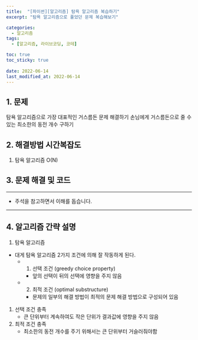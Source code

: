 ```yaml
---
title:  "[파이썬][알고리즘] 탐욕 알고리즘 복습하기"
excerpt: "탐욕 알고리즘으로 풀었던 문제 복습해보기"

categories:
  - 알고리즘
tags:
  - [알고리즘, 라이브코딩, 코테]

toc: true
toc_sticky: true
 
date: 2022-06-14
last_modified_at: 2022-06-14
---
```



## 1. 문제
탐욕 알고리즘으로 가장 대표적인 거스름돈 문제 해결하기
손님에게 거스름돈으로 줄 수 있는 최소한의 동전 개수 구하기

## 2. 해결방법 시간복잡도
1. 탐욕 알고리즘 O(N)


## 3. 문제 해결 및 코드
--- 

<script src="https://gist.github.com/godhin/49700625dfee55b19ad7e456ab3f091b.js"></script>

- 주석을 참고하면서 이해를 돕습니다.
---

## 4. 알고리즘 간략 설명

1. 탐욕 알고리즘

- 대게 탐욕 알고리즘 2가지 조건에 의해 잘 작동하게 된다.
    - 1. 선택 조건 (greedy choice property)
        - 앞의 선택이 뒤의 선택에 영향을 주지 않음
    - 2. 최적 조건 (optimal substructure)
        - 문제의 일부의 해결 방법이 최적의 문제 해결 방법으로 구성되어 있음

1. 선택 조건 충족
    - 큰 단위부터 계속하여도 작은 단위가 결과값에 영향을 주지 않음
2. 최적 조건 충족
    - 최소한의 동전 개수를 주기 위해서는 큰 단위부터 거슬러줘야함